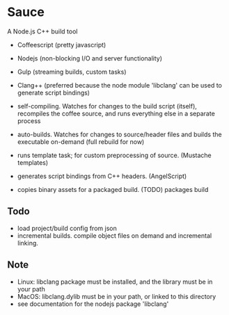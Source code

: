 # Sauce
A Node.js C++ build tool

* Coffeescript (pretty javascript)
* Nodejs (non-blocking I/O and server functionality)
* Gulp (streaming builds, custom tasks)
* Clang++ (preferred because the node module 'libclang' can be used to generate script bindings)

* self-compiling. Watches for changes to the build script (itself), recompiles the coffee source, and runs everything else in a separate process
* auto-builds. Watches for changes to source/header files and builds the executable on-demand (full rebuild for now)
* runs template task; for custom preprocessing of source. (Mustache templates)
* generates script bindings from C++ headers. (AngelScript)
* copies binary assets for a packaged build. (TODO) packages build


## Todo
- load project/build config from json
- incremental builds. compile object files on demand and incremental linking.

## Note
- Linux: libclang package must be installed, and the library must be in your path
- MacOS: libclang.dylib must be in your path, or linked to this directory
- see documentation for the nodejs package 'libclang'
